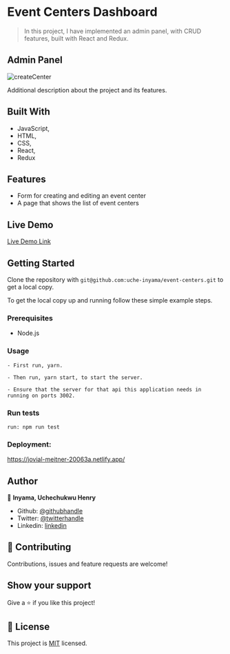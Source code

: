 # Event Centers Dashboard

> In this project, I have implemented an admin panel, with CRUD features, built with React and Redux. 

## Admin Panel

![createCenter](https://user-images.githubusercontent.com/46329537/93037525-8d74ce80-f63a-11ea-8d23-dd10f4ad5f4d.png)


Additional description about the project and its features.

## Built With

- JavaScript,
- HTML,
- CSS,
- React,
- Redux

## Features
- Form for creating and editing an event center
- A page that shows the list of event centers

## Live Demo

[Live Demo Link](https://jovial-meitner-20063a.netlify.app/)

## Getting Started

Clone the repository with `git@github.com:uche-inyama/event-centers.git` to get a local copy.

To get the local copy up and running follow these simple example steps.

### Prerequisites

- Node.js

### Usage

    - First run, yarn.

    - Then run, yarn start, to start the server.

    - Ensure that the server for that api this application needs in running on ports 3002.
    
### Run tests

    run: npm run test

### Deployment:

https://jovial-meitner-20063a.netlify.app/

## Author

👤 **Inyama, Uchechukwu Henry**

- Github: [@githubhandle](https://github.com/uche-inyama)
- Twitter: [@twitterhandle](https://twitter.com/euuoc)
- Linkedin: [linkedin](https://www.linkedin.com/in/uchechukwu-inyama-b3429a105/)

## 🤝 Contributing

Contributions, issues and feature requests are welcome!

## Show your support

Give a ⭐️ if you like this project!

## 📝 License

This project is [MIT](lic.url) licensed.
